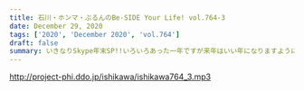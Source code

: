 ```yaml
---
title: 石川・ホンマ・ぶるんのBe-SIDE Your Life! vol.764-3
date: December 29, 2020
tags: ['2020', 'December 2020', 'vol.764']
draft: false
summary: いきなりSkype年末SP!!いろいろあった一年ですが来年はいい年になりますように･･･よいお年を！
---
```


http://project-phi.ddo.jp/ishikawa/ishikawa764_3.mp3
